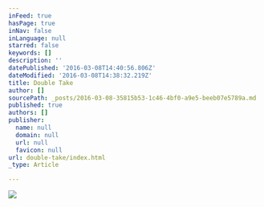 ```yaml
---
inFeed: true
hasPage: true
inNav: false
inLanguage: null
starred: false
keywords: []
description: ''
datePublished: '2016-03-08T14:40:56.806Z'
dateModified: '2016-03-08T14:38:32.219Z'
title: Double Take
author: []
sourcePath: _posts/2016-03-08-35815b53-1c46-4bf0-a9e5-beeb07e5789a.md
published: true
authors: []
publisher:
  name: null
  domain: null
  url: null
  favicon: null
url: double-take/index.html
_type: Article

---
```

![](https://the-grid-user-content.s3-us-west-2.amazonaws.com/0d34fb54-05a1-408a-887a-85e6af8a5e87.jpg)